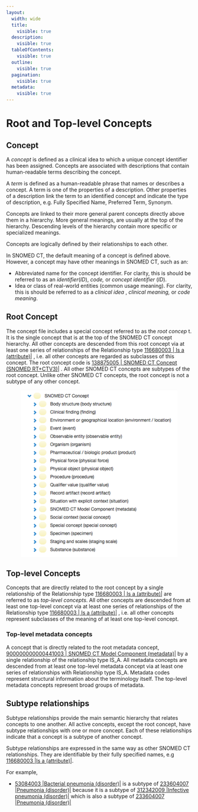 ```yaml
---
layout:
  width: wide
  title:
    visible: true
  description:
    visible: true
  tableOfContents:
    visible: true
  outline:
    visible: true
  pagination:
    visible: true
  metadata:
    visible: true
---
```


# Root and Top-level Concepts

## Concept

A _concept_ is defined as a clinical idea to which a unique concept identifier has been assigned. Concepts are associated with descriptions that contain human-readable terms describing the concept.

A _term_ is defined as a human-readable phrase that names or describes a concept. A term is one of the properties of a description. Other properties of a description link the term to an identified concept and indicate the type of description, e.g. Fully Specified Name, Preferred Term, Synonym.

Concepts are linked to their more general parent concepts directly above them in a hierarchy. More general meanings, are usually at the top of the hierarchy. Descending levels of the hierarchy contain more specific or specialized meanings.

Concepts are logically defined by their relationships to each other.

In SNOMED CT, the default meaning of a concept is defined above. However, a concept may have other meanings in SNOMED CT, such as an:

* Abbreviated name for the concept identifier. For clarity, this is should be referred to as an _identifier_(_ID_), _code,_ or _concept identifier_ (_ID_).
* Idea or class of real-world entities (common usage meaning). For clarity, this is should be referred to as a _clinical idea_ , _clinical meaning,_ or _code meaning_.

## Root Concept

The concept file includes a special concept referred to as the _root concep_ t. It is the single concept that is at the top of the SNOMED CT concept hierarchy. All other concepts are descended from this root concept via at least one series of relationships of the Relationship type [116680003 | Is a (attribute)|](http://snomed.info/id/116680003) , i.e. all other concepts are regarded as subclasses of this concept. The root concept code is [138875005 | SNOMED CT Concept (SNOMED RT+CTV3)|](http://snomed.info/id/138875005) . All other SNOMED CT concepts are subtypes of the root concept. Unlike other SNOMED CT concepts, the root concept is not a subtype of any other concept.

<figure><img src="../../images/174691759.png" alt=""><figcaption></figcaption></figure>

## Top-level Concepts

Concepts that are directly related to the root concept by a single relationship of the Relationship type [116680003 | Is a (attribute)|](http://snomed.info/id/116680003) are referred to as _top-level concepts_. All other concepts are descended from at least one top-level concept via at least one series of relationships of the Relationship type [116680003 | Is a (attribute)|](http://snomed.info/id/116680003) , i.e. all other concepts represent subclasses of the meaning of at least one top-level concept.

### Top-level metadata concepts

A concept that is directly related to the root metadata concept, [900000000000441003 | SNOMED CT Model Component (metadata)|](http://snomed.info/id/900000000000441003) by a single relationship of the relationship type IS\_A. All metadata concepts are descended from at least one top-level metadata concept via at least one series of relationships with Relationship type IS\_A. Metadata codes represent structural information about the terminology itself. The top-level metadata concepts represent broad groups of metadata.

## Subtype relationships

Subtype relationships provide the main semantic hierarchy that relates concepts to one another. All active concepts, except the root concept, have subtype relationships with one or more concept. Each of these relationships indicate that a concept is a subtype of another concept.

Subtype relationships are expressed in the same way as other SNOMED CT relationships. They are identifiable by their fully specified names, e.g [116680003 |Is a (attribute)|](http://snomed.info/id/116680003).

For example,

* [53084003 |Bacterial pneumonia (disorder)|](http://snomed.info/id/53084003) is a subtype of [233604007 |Pneumonia (disorder)|](http://snomed.info/id/233604007) because it is a subtype of [ 312342009 |Infective pneumonia (disorder)|](http://snomed.info/id/312342009) which is also a subtype of [233604007 |Pneumonia (disorder)|](http://snomed.info/id/233604007)
